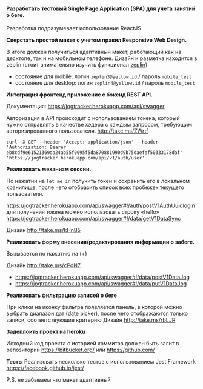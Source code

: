 #### Разработать тестовый Single Page Application (SPA) для учета занятий о беге. 
Разработка подразумевает использование ReactJS.

**Сверстать простой макет с учетом правил Responsive Web Design.**

В итоге должен получиться адаптивный макет, работающий как на десктопе, так и на мобильном телефоне. Дизайн и разметка находится в zeplin (стоит внимательно изучить функционал [zeplin](http://zeplin.io)) 
 - состояние для  mobile:   логин `zeplin3@yellow.id` / пароль `mobile_test`
 - состояние для desktop:  логин `zeplin4@yellow.id` / пароль `mobile_test`
   
**Интеграция фронтенд приложение с бэкенд REST API.** 

Документация: https://jogtracker.herokuapp.com/api/swagger

Авторизация в API происходит с использованием токена, который нужно отправлять в качестве хэдера с каждым запросом, требующим авторизированного пользователя. http://take.ms/ZWrtf 

```
curl -X GET --header 'Accept: application/json' --header 'Authorization: Bearer eb8cdf9e61521369da24ab55f0095f5da870881990d9b75daefef50333178daf' 'https://jogtracker.herokuapp.com/api/v1/auth/user'
```
 
**Реализовать механизм сессии.**

По нажатии на `let me in` получить токен и сохранить его в локальном хранилище, после чего отобразить список всех пробежек текущего пользователя. 

https://jogtracker.herokuapp.com/api/swagger#!/auth/postV1AuthUuidlogin
для получения токена можно использовать строку «hello» 
https://jogtracker.herokuapp.com/api/swagger#!/data/getV1DataSync 

Дизайн http://take.ms/kHnB5 

**Реализовать форму внесения/редактирования информации о забеге.**

Вызывается по нажатию на (+)

Дизайн http://take.ms/cPdN7
- https://jogtracker.herokuapp.com/api/swagger#!/data/postV1DataJog 
- https://jogtracker.herokuapp.com/api/swagger#!/data/putV1DataJog 

**Реализовать фильтрацию записей о беге**

При клики на иконку фильтра появляется панель, в которой можно выбрать диапазон дат (date picker), после чего отображаются только записи, соответствующие критерию
Дизайн http://take.ms/rbLJR 

**Задеплоить проект на heroku**

Исходный код проекта с историей коммитов должен быть залит в репозиторий https://bitbucket.org/ или https://github.com/ 

**Тесты**
Реализовать несколько тестов с использованием Jest Framework 
https://facebook.github.io/jest/


P.S. не забываем что макет адаптивный
